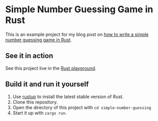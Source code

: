 # Simple Number Guessing Game in Rust

This is an example project for my blog post on [how to write a simple number guessing game in Rust](https://medium.com/@jannden/461d3746f965).

## See it in action

See this project live in the [Rust playground](https://play.rust-lang.org/?version=stable&mode=debug&edition=2021&gist=7f452d013ab5f58aa30a5999f4fecd12).

## Build it and run it yourself

1. Use [rustup](https://rustup.rs/) to install the latest stable version of Rust.
2. Clone this repository.
3. Open the directory of this project with `cd simple-number-guessing`
4. Start it up with `cargo run`.
